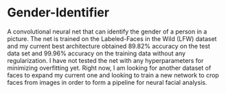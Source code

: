 # Gender-Identifier
A convolutional neural net that can identify the gender of a person in a picture. The net is trained on the Labeled-Faces in the Wild (LFW) dataset and my current best architecture obtained 89.82% accuracy on the test data set and 99.96% accuracy on the training data without any regularization. I have not tested the net with any hyperparameters for minimizing overfitting yet. Right now, I am looking for another dataset of faces to expand my current one and looking to train a new network to crop faces from images in order to form a pipeline for neural facial analysis.
